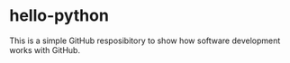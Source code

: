 # hello-python
This is a simple GitHub resposibitory to show how software development works with GitHub.
